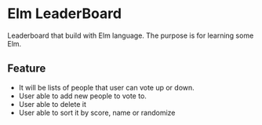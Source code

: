 # Elm LeaderBoard

Leaderboard that build with Elm language. The purpose is for learning some
Elm.

## Feature

* It will be lists of people that user can vote up or down.
* User able to add new people to vote to.
* User able to delete it
* User able to sort it by score, name or randomize
